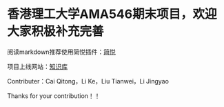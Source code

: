 # 香港理工大学AMA546期末项目，欢迎大家积极补充完善
阅读markdown推荐使用简悦插件：[简悦](https://ksria.com/simpread/)

项目上线网站：[知识库](https://rustyhare.ink/)

Contributer：Cai Qitong，Li Ke，Liu Tianwei，Li Jingyao

Thanks for your contribution！！
